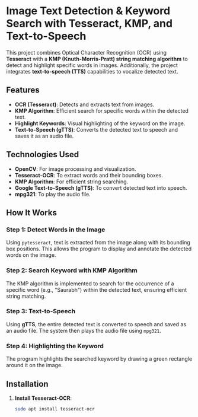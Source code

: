 # **Image Text Detection & Keyword Search with Tesseract, KMP, and Text-to-Speech**

This project combines Optical Character Recognition (OCR) using **Tesseract** with a **KMP (Knuth-Morris-Pratt) string matching algorithm** to detect and highlight specific words in images. Additionally, the project integrates **text-to-speech (TTS)** capabilities to vocalize detected text.

## **Features**
- **OCR (Tesseract)**: Detects and extracts text from images.
- **KMP Algorithm**: Efficient search for specific words within the detected text.
- **Highlight Keywords**: Visual highlighting of the keyword on the image.
- **Text-to-Speech (gTTS)**: Converts the detected text to speech and saves it as an audio file.

## **Technologies Used**
- **OpenCV**: For image processing and visualization.
- **Tesseract-OCR**: To extract words and their bounding boxes.
- **KMP Algorithm**: For efficient string searching.
- **Google Text-to-Speech (gTTS)**: To convert detected text into speech.
- **mpg321**: To play the audio file.

## **How It Works**

### **Step 1: Detect Words in the Image**
Using `pytesseract`, text is extracted from the image along with its bounding box positions. This allows the program to display and annotate the detected words on the image.

### **Step 2: Search Keyword with KMP Algorithm**
The KMP algorithm is implemented to search for the occurrence of a specific word (e.g., "Saurabh") within the detected text, ensuring efficient string matching.

### **Step 3: Text-to-Speech**
Using **gTTS**, the entire detected text is converted to speech and saved as an audio file. The system then plays the audio file using `mpg321`.

### **Step 4: Highlighting the Keyword**
The program highlights the searched keyword by drawing a green rectangle around it on the image.

## **Installation**

1. **Install Tesseract-OCR**:
   ```bash
   sudo apt install tesseract-ocr
